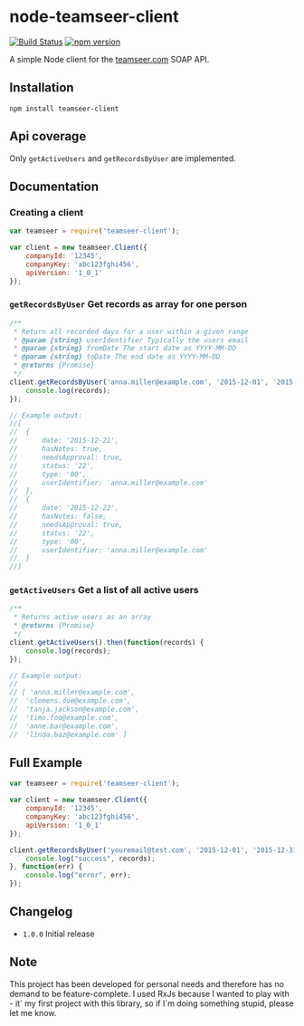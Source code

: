 # node-teamseer-client

[![Build Status](https://travis-ci.org/tomraithel/node-teamseer-client.svg)](https://travis-ci.org/tomraithel/node-teamseer-client) [![npm version](https://badge.fury.io/js/node-teamseer-client.svg)](https://badge.fury.io/js/node-teamseer-client)

A simple Node client for the [teamseer.com](http://www.teamseer.com/) SOAP API.

## Installation

```
npm install teamseer-client
```

## Api coverage

Only `getActiveUsers` and `getRecordsByUser` are implemented.

## Documentation

### Creating a client

```javascript
var teamseer = require('teamseer-client');

var client = new teamseer.Client({
	companyId: '12345',
	companyKey: 'abc123fghi456',
	apiVersion: '1_0_1'
});
```


### `getRecordsByUser` Get records as array for one person

```javascript
/**
 * Return all recorded days for a user within a given range
 * @param {string} userIdentifier Typically the users email
 * @param {string} fromDate The start date as YYYY-MM-DD
 * @param {string} toDate The end date as YYYY-MM-DD
 * @returns {Promise}
 */
client.getRecordsByUser('anna.miller@example.com', '2015-12-01', '2015-12-31').then(function(records) {
	console.log(records);
});

// Example output:
//[
//	{
//		date: '2015-12-21',
//		hasNotes: true,
//		needsApproval: true,
//		status: '22',
//		type: '00',
//		userIdentifier: 'anna.miller@example.com'
//	},
//	{
//		date: '2015-12-22',
//		hasNotes: false,
//		needsApproval: true,
//		status: '22',
//		type: '00',
//		userIdentifier: 'anna.miller@example.com'
//	}
//]
```

### `getActiveUsers` Get a list of all active users

```javascript
/**
 * Returns active users as an array
 * @returns {Promise}
 */
client.getActiveUsers().then(function(records) {
	console.log(records);
});

// Example output:
//
// [ 'anna.miller@example.com',
//	'clemens.doe@example.com',
//	'tanja.jackson@example.com',
//	'timo.foo@example.com',
//	'anne.bar@example.com',
//	'linda.baz@example.com' ]
```

## Full Example

```javascript
var teamseer = require('teamseer-client');

var client = new teamseer.Client({
	companyId: '12345',
	companyKey: 'abc123fghi456',
	apiVersion: '1_0_1'
});

client.getRecordsByUser('youremail@test.com', '2015-12-01', '2015-12-31').then(function(records) {
	console.log("success", records);
}, function(err) {
	console.log("error", err);
});
```

## Changelog

- `1.0.0` Initial release


## Note

This project has been developed for personal needs and therefore has no demand to be feature-complete.
I used RxJs because I wanted to play with - it´ my first project with this library, so if I´m doing something stupid,
please let me know.
